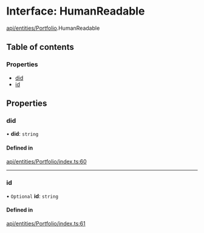 # Interface: HumanReadable

[api/entities/Portfolio](../wiki/api.entities.Portfolio).HumanReadable

## Table of contents

### Properties

- [did](../wiki/api.entities.Portfolio.HumanReadable#did)
- [id](../wiki/api.entities.Portfolio.HumanReadable#id)

## Properties

### did

• **did**: `string`

#### Defined in

[api/entities/Portfolio/index.ts:60](https://github.com/PolymeshAssociation/polymesh-sdk/blob/e978aefd/src/api/entities/Portfolio/index.ts#L60)

___

### id

• `Optional` **id**: `string`

#### Defined in

[api/entities/Portfolio/index.ts:61](https://github.com/PolymeshAssociation/polymesh-sdk/blob/e978aefd/src/api/entities/Portfolio/index.ts#L61)
